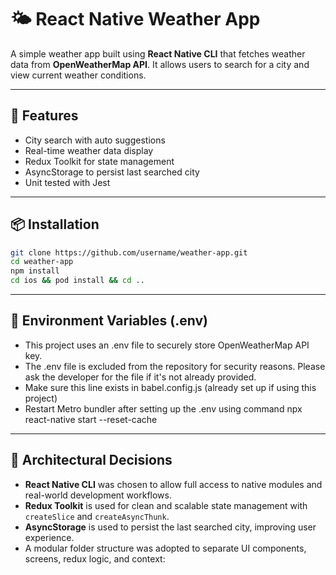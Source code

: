 # 🌤️ React Native Weather App

A simple weather app built using **React Native CLI** that fetches weather data from **OpenWeatherMap API**. It allows users to search for a city and view current weather conditions.

---

## 🚀 Features

- City search with auto suggestions
- Real-time weather data display
- Redux Toolkit for state management
- AsyncStorage to persist last searched city
- Unit tested with Jest

---

## 📦 Installation

```bash
git clone https://github.com/username/weather-app.git
cd weather-app
npm install
cd ios && pod install && cd ..
```

---

## 🔐 Environment Variables (.env)

- This project uses an .env file to securely store OpenWeatherMap API key.
- The .env file is excluded from the repository for security reasons. Please ask the developer for the file if it's not already provided.
- Make sure this line exists in babel.config.js (already set up if using this project)
- Restart Metro bundler after setting up the .env using command npx react-native start --reset-cache

---

## 🧠 Architectural Decisions

- **React Native CLI** was chosen to allow full access to native modules and real-world development workflows.
- **Redux Toolkit** is used for clean and scalable state management with `createSlice` and `createAsyncThunk`.
- **AsyncStorage** is used to persist the last searched city, improving user experience.
- A modular folder structure was adopted to separate UI components, screens, redux logic, and context:

